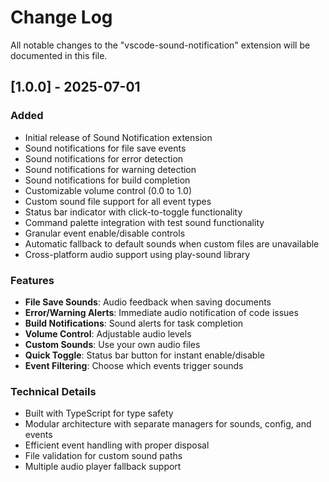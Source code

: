 # Change Log

All notable changes to the "vscode-sound-notification" extension will be documented in this file.

## [1.0.0] - 2025-07-01

### Added
- Initial release of Sound Notification extension
- Sound notifications for file save events
- Sound notifications for error detection
- Sound notifications for warning detection
- Sound notifications for build completion
- Customizable volume control (0.0 to 1.0)
- Custom sound file support for all event types
- Status bar indicator with click-to-toggle functionality
- Command palette integration with test sound functionality
- Granular event enable/disable controls
- Automatic fallback to default sounds when custom files are unavailable
- Cross-platform audio support using play-sound library

### Features
- **File Save Sounds**: Audio feedback when saving documents
- **Error/Warning Alerts**: Immediate audio notification of code issues
- **Build Notifications**: Sound alerts for task completion
- **Volume Control**: Adjustable audio levels
- **Custom Sounds**: Use your own audio files
- **Quick Toggle**: Status bar button for instant enable/disable
- **Event Filtering**: Choose which events trigger sounds

### Technical Details
- Built with TypeScript for type safety
- Modular architecture with separate managers for sounds, config, and events
- Efficient event handling with proper disposal
- File validation for custom sound paths
- Multiple audio player fallback support
